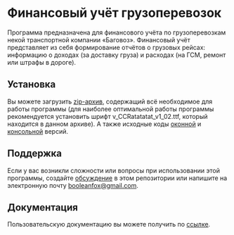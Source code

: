 
# Финансовый учёт грузоперевозок
Программа предназначена для финансового учёта по грузоперевозкам некой транспортной компании «Баговоз». Финансовый учёт представляет из себя формирование отчётов о грузовых  рейсах: информацию о доходах (за доставку груза) и расходах (на ГСМ, ремонт или штрафы в дороге). 

## Установка 
Вы можете загрузить [zip-архив](https://github.com/Taally/Project-for-Active-Mobility-Week/releases), содержащий всё необходимое для работы программы (для наиболее оптимальной работы программы рекомендуется установить шрифт v_CCRatatatat_v1_02.ttf, который находится в данном архиве). А также исходные коды [оконной](https://github.com/Taally/Project-for-Active-Mobility-Week/blob/master/window_application_v2.zip) и [консольной](https://github.com/Taally/Project-for-Active-Mobility-Week/blob/master/console_application.zip) версий.

## Поддержка
Если у вас возникли сложности или вопросы при использовании этой программы, создайте [обсуждение](https://github.com/Taally/Project-for-Active-Mobility-Week/issues) в этом репозитории или напишите на электронную почту <booleanfox@gmail.com>.

## Документация 
Пользовательскую документацию вы можете получить по [ссылке](https://github.com/Taally/Project-for-Active-Mobility-Week/blob/master/docs/index.md).
 
